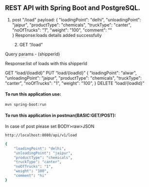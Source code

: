## REST API with Spring Boot and PostgreSQL.

1. post "/load"
payload:
{
	"loadingPoint": "delhi",
	"unloadingPoint": "jaipur",
	"productType": "chemicals",
	"truckType": "canter",
	"noOfTrucks": "1",
	"weight": "100",
        "comment": ""	
}
Response:loads details added successfully 

      2. GET “/load”

Query params - (shipperId)

Response:list of loads with this shipperId

GET “load/{loadId}”
PUT “load/{loadId}”
{
	"loadingPoint": "alwar",
	"unloadingPoint": "jaipur",
	"productType": "chemicals",
	"truckType": "canter",
	"noOfTrucks": "1",
	"weight": "100",
}
DELETE “load/{loadId}”


#### To run this application use:

```bash
mvn spring-boot:run
```

#### To run this application in postman(BASIC:GET/POST):
In case of post please set BODY>raw>JSON
```bash
http://localhost:8080/api/v1/load
```
```bash
{
    "loadingPoint": "delhi",
	"unloadingPoint": "jaipur",
	"productType": "chemicals",
	"truckType": "canter",
	"noOfTrucks": "1",
	"weight": "100",
    "comment": "hi"
}
```

